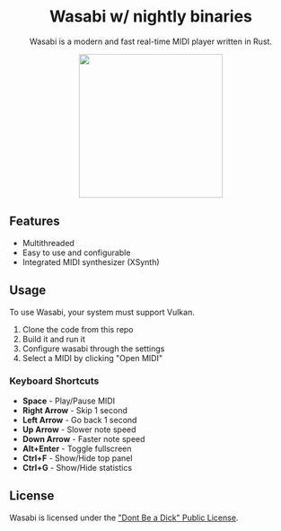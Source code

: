 <h1 align="center">Wasabi w/ nightly binaries</h1>
<p align="center">Wasabi is a modern and fast real-time MIDI player written in Rust.</p>
<p align="center"><img src="logo.svg" width="256"/></p>

## Features
- Multithreaded
- Easy to use and configurable
- Integrated MIDI synthesizer (XSynth)

## Usage
To use Wasabi, your system must support Vulkan.

1) Clone the code from this repo
2) Build it and run it
3) Configure wasabi through the settings
4) Select a MIDI by clicking "Open MIDI"

### Keyboard Shortcuts

- **Space** - Play/Pause MIDI
- **Right Arrow** - Skip 1 second
- **Left Arrow** - Go back 1 second
- **Up Arrow** - Slower note speed
- **Down Arrow** - Faster note speed
- **Alt+Enter** - Toggle fullscreen
- **Ctrl+F** - Show/Hide top panel
- **Ctrl+G** - Show/Hide statistics

## License
Wasabi is licensed under the ["Dont Be a Dick" Public License](https://github.com/arduano/wasabi/blob/master/LICENSE).
